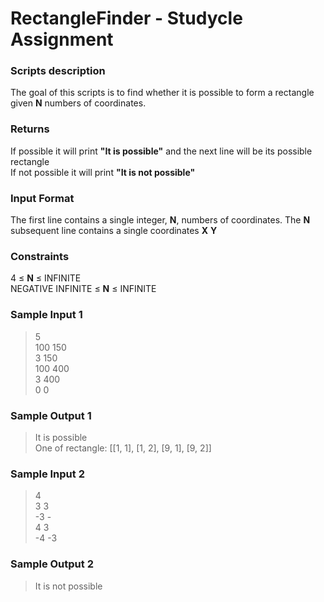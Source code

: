 # RectangleFinder - Studycle Assignment

### Scripts description
The goal of this scripts is to find whether it is possible to form a rectangle given **N** numbers of coordinates.

### Returns
If possible it will print **"It is possible"** and the next line will be its possible rectangle <br>
If not possible it will print **"It is not possible"**

### Input Format
The first line contains a single integer, **N**, numbers of coordinates.
The **N** subsequent line contains a single coordinates **X**  **Y**

### Constraints
4 $\le$ **N** $\le$ INFINITE <br>
NEGATIVE INFINITE $\le$ **N** $\le$ INFINITE <br>

### Sample Input 1
> 5 <br> 
100 150 <br>
3 150 <br>
100 400 <br>
3 400 <br>
0 0 <br>

### Sample Output 1
> It is possible <br>
One of rectangle: [[1, 1], [1, 2], [9, 1], [9, 2]]

### Sample Input 2
>4 <br>
3 3 <br>
-3 - <br>
4 3 <br>
-4 -3 <br>

### Sample Output 2
> It is not possible <br>
